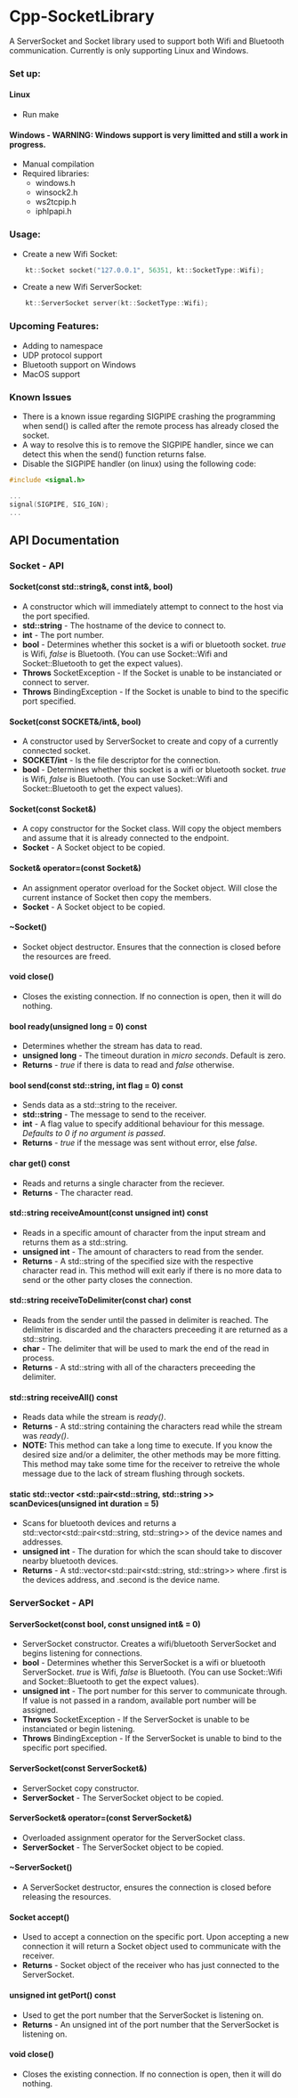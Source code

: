 # Cpp-SocketLibrary

A ServerSocket and Socket library used to support both Wifi and Bluetooth communication. Currently is only supporting Linux and Windows.

### Set up:

#### Linux
- Run make

#### Windows - WARNING: Windows support is very limitted and still a work in progress.
- Manual compilation
- Required libraries:
	- windows.h
	- winsock2.h
	- ws2tcpip.h
	- iphlpapi.h

### Usage:
- Create a new Wifi Socket:

```cpp
	kt::Socket socket("127.0.0.1", 56351, kt::SocketType::Wifi);
```

- Create a new Wifi ServerSocket:

```cpp
	kt::ServerSocket server(kt::SocketType::Wifi);
```

### Upcoming Features:
- Adding to namespace
- UDP protocol support
- Bluetooth support on Windows
- MacOS support


### Known Issues
- There is a known issue regarding SIGPIPE crashing the programming when send() is called after the remote process has already closed the socket.
- A way to resolve this is to remove the SIGPIPE handler, since we can detect this when the send() function returns false.
- Disable the SIGPIPE handler (on linux) using the following code:
```cpp
#include <signal.h>

...
signal(SIGPIPE, SIG_IGN);
...

```

## API Documentation

### Socket - API

#### Socket(const std::string&, const int&, bool)
- A constructor which will immediately attempt to connect to the host via the port specified.
- **std::string** - The hostname of the device to connect to.
- **int** - The port number.
- **bool** - Determines whether this socket is a wifi or bluetooth socket. *true* is Wifi, *false* is Bluetooth. (You can use Socket::Wifi and Socket::Bluetooth to get the expect values).
- **Throws** SocketException - If the Socket is unable to be instanciated or connect to server.
- **Throws** BindingException - If the Socket is unable to bind to the specific port specified.


#### Socket(const SOCKET&/int&, bool)
- A constructor used by ServerSocket to create and copy of a currently connected socket.
- **SOCKET/int** - Is the file descriptor for the connection.
- **bool** - Determines whether this socket is a wifi or bluetooth socket. *true* is Wifi, *false* is Bluetooth. (You can use Socket::Wifi and Socket::Bluetooth to get the expect values).


#### Socket(const Socket&)
- A copy constructor for the Socket class. Will copy the object members and assume that it is already connected to the endpoint.
- **Socket** - A Socket object to be copied.


#### Socket& operator=(const Socket&)
- An assignment operator overload for the Socket object. Will close the current instance of Socket then copy the members.
- **Socket** - A Socket object to be copied.


#### ~Socket()
- Socket object destructor. Ensures that the connection is closed before the resources are freed.


#### void close()
- Closes the existing connection. If no connection is open, then it will do nothing.


#### bool ready(unsigned long = 0) const
- Determines whether the stream has data to read.
- **unsigned long** - The timeout duration in *micro seconds*. Default is zero.
- **Returns** - *true* if there is data to read and *false* otherwise.


#### bool send(const std::string, int flag = 0) const
- Sends data as a std::string to the receiver.
- **std::string** - The message to send to the receiver.
- **int** - A flag value to specify additional behaviour for this message. *Defaults to 0 if no argument is passed*.
- **Returns** - *true* if the message was sent without error, else *false*.


#### char get() const
- Reads and returns a single character from the reciever.
- **Returns** - The character read.


#### std::string receiveAmount(const unsigned int) const
- Reads in a specific amount of character from the input stream and returns them as a std::string.
- **unsigned int** - The amount of characters to read from the sender.
- **Returns** - A std::string of the specified size with the respective character read in. This method will exit early if there is no more data to send or the other party closes the connection.


#### std::string receiveToDelimiter(const char) const
- Reads from the sender until the passed in delimiter is reached. The delimiter is discarded and the characters preceeding it are returned as a std::string.
- **char** - The delimiter that will be used to mark the end of the read in process.
- **Returns** - A std::string with all of the characters preceeding the delimiter.


#### std::string receiveAll() const
- Reads data while the stream is *ready()*.
- **Returns** - A std::string containing the characters read while the stream was *ready()*.
- **NOTE:** This method can take a long time to execute. If you know the desired size and/or a delimiter, the other methods may be more fitting. This method may take some time for the receiver to retreive the whole message due to the lack of stream flushing through sockets.


#### static std::vector &lt;std::pair&lt;std::string, std::string >> scanDevices(unsigned int duration = 5)
- Scans for bluetooth devices and returns a std::vector&lt;std::pair&lt;std::string, std::string>> of the device names and addresses.
- **unsigned int** - The duration for which the scan should take to discover nearby bluetooth devices.
- **Returns** - A std::vector&lt;std::pair&lt;std::string, std::string>> where .first is the devices address, and .second is the device name.


### ServerSocket - API

#### ServerSocket(const bool, const unsigned int& = 0)
- ServerSocket constructor. Creates a wifi/bluetooth ServerSocket and begins listening for connections.
- **bool** - Determines whether this ServerSocket is a wifi or bluetooth ServerSocket. *true* is Wifi, *false* is Bluetooth. (You can use Socket::Wifi and Socket::Bluetooth to get the expect values).
- **unsigned int** - The port number for this server to communicate through. If value is not passed in a random, available port number will be assigned.
- **Throws** SocketException - If the ServerSocket is unable to be instanciated or begin listening.
- **Throws** BindingException - If the ServerSocket is unable to bind to the specific port specified.


#### ServerSocket(const ServerSocket&)
- ServerSocket copy constructor.
- **ServerSocket** - The ServerSocket object to be copied.


#### ServerSocket& operator=(const ServerSocket&)
- Overloaded assignment operator for the ServerSocket class.
- **ServerSocket** - The ServerSocket object to be copied.


#### ~ServerSocket()
- A ServerSocket destructor, ensures the connection is closed before releasing the resources.


#### Socket accept()
- Used to accept a connection on the specific port. Upon accepting a new connection it will return a Socket object used to communicate with the receiver.
- **Returns** - Socket object of the receiver who has just connected to the ServerSocket.


#### unsigned int getPort() const
- Used to get the port number that the ServerSocket is listening on.
- **Returns** - An unsigned int of the port number that the ServerSocket is listening on.


#### void close()
- Closes the existing connection. If no connection is open, then it will do nothing.
